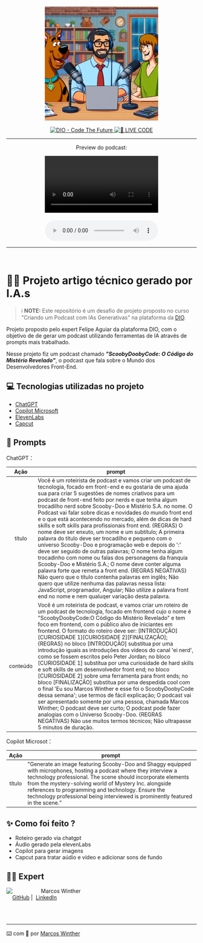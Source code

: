 <p align="center">
   <img 
      src="./assets/cover.jpg"
      width="300"
   />
</p>

<p align="center">
   <a href="https://dio.me/">
      <img 
         src="https://img.shields.io/badge/DIO-Code_The_Future-28DA77?logo=youtube" 
         alt="DIO - Code The Future">
   </a>
   <a href="https://dio.me/">
   <img 
      src="https://img.shields.io/badge/🔴_LIVE_CODE-FF5E72" 
      alt="🔴 LIVE CODE">
   </a>
</p>

-------

<p align="center">
    Preview do podcast:
</p>

<div align="center">
   <video controls title="Podcast ScoobyDoobyCode - vídeo">
      <source src="./output/podcast_ScoobyDoobyCode.mp4" type="video/mp4" />
     <a href="https://github.com/MarcosWinther/project-prompts-for-podcast-generate-by-ia/blob/main/output/podcast_ScoobyDoobyCode.mp4"> 🎬 Clique aqui para assistir!</a>
   </video>
</div>

<br>

<div align="center">
    <audio controls title="Podcast ScoobyDoobyCode - áudio">
      <source src="./output/podcast_ScoobyDoobyCode.mp3" type="audio/mpeg" />
     <a href="https://github.com/MarcosWinther/project-prompts-for-podcast-generate-by-ia/blob/main/output/podcast_ScoobyDoobyCode.mp3"> 🎧 Clique aqui para ouvir!</a>
    </audio>
</div>

-------
<br>

# 👨‍💻 Projeto artigo técnico gerado por I.A.s


 > ℹ️ **NOTE:** Este repositório é um desafio de projeto proposto no curso "Criando um Podcast com IAs Generativas" na plataforma da [DIO](https://dio.me).

Projeto proposto pelo expert Felipe Aguiar da plataforma DIO, com o objetivo de  de gerar um podcast utilizando ferramentas de IA através de prompts mais trabalhado.

Nesse projeto fiz um podcast chamado <b><i>"ScoobyDoobyCode: O Código do Mistério Revelado"</i></b>, o podcast que fala sobre o Mundo dos Desenvolvedores Front-End.

## 💻 Tecnologias utilizadas no projeto

- [ChatGPT](https://chat.openai.com/) 
- [Copilot Microsoft](https://copilot.microsoft.com/)
- [ElevenLabs](https://beta.elevenlabs.io/)
- [Capcut](https://www.capcut.com/pt-br/)

## 🧠 Prompts


ChatGPT：

|   Ação   | prompt                                                                                                                                                                                                                                                                         |
| :------: | ------------------------------------------------------------------------------------------------------------------------------------------------------------------------------------------------------------------------------------------------------------------------------ |
|  título  | Você é um roteirista de podcast e vamos criar um podcast de tecnologia, focado em front-end e eu gostaria de uma ajuda sua para criar 5 sugestões de nomes criativos para um podcast de front-end feito por nerds e que tenha algum trocadilho nerd sobre Scooby-Doo e Mistério S.A. no nome. O Podcast vai falar sobre dicas e novidades do mundo front end e o que está acontecendo no mercado, além de dicas de hard skills e soft skills para profissionais front end. {REGRAS} O nome deve ser enxuto, um nome e um subtítulo; A primeira palavra do título deve ser trocadilho e pequeno com o universo Scooby-Doo e programação web e depois do ':' deve ser seguido de outras palavras; O nome tenha algum trocadinho com nome ou falas dos personagens da franquia Scooby-Doo e Mistério S.A.; O nome deve conter alguma palavra forte que remeta a front end. {REGRAS NEGATIVAS} Não quero que o título contenha palavras em inglês; Não quero que utilize nenhuma das palavras nessa lista: JavaScript, programador, Angular; Não utilize a palavra front end no nome e nem qualuqer variação desta palavra.                                                        |
| conteúdo | Você é um roteirista de podcast, e vamos criar um  roteiro de um podcast de tecnologia, focado em frontend cujo o nome é "ScoobyDoobyCode:O Código do Mistério Revelado" e tem foco em frontend,  com o público alvo de iniciantes em frontend. O formato do roteiro deve ser: [INTRODUÇÃO][CURIOSIDADE 1][CURIOSIDADE 2][FINALIZAÇÃO]; {REGRAS} no bloco [INTRODUÇÃO] substitua por uma introdução iguais as introduções dos vídeos do canal 'ei nerd', como se fossem escritos pelo Peter Jordan; no bloco [CURIOSIDADE 1] substitua por uma curiosidade de hard skills e soft skills de um desenvolvedor front end; no bloco [CURIOSIDADE 2] sobre uma ferramenta para front ends; no bloco [FINALIZAÇÃO] substitua por uma despedida cool com o final 'Eu sou Marcos Winther e esse foi o ScoobyDoobyCode dessa semana'; use termos de fácil explicação; O podcast vai ser apresentado somente por uma pessoa, chamada Marcos Winther; O podcast deve ser curto; O podcast pode fazer analogias com o Universo Scooby-Doo. {REGRAS NEGATIVAS} Não use muitos termos técnicos; Não ultrapasse 5 minutos de duração. |


Copilot Microsot：

|  Ação  | prompt                                                                                 |
| :----: | -------------------------------------------------------------------------------------- |
| título | "Generate an image featuring Scooby-Doo and Shaggy equipped with microphones, hosting a podcast where they interview a technology professional. The scene should incorporate elements from the mystery-solving world of Mystery Inc. alongside references to programming and technology. Ensure the technology professional being interviewed is prominently featured in the scene." |

## ✨ Como foi feito ?

- Roteiro gerado via chatgpt
- Áudio gerado pela elevenLabs
- Copilot para gerar imagens
- Capcut para tratar aúdio e vídeo e adicionar sons de fundo

## 👨‍💻 Expert

<p>
   <img 
      align=left 
      margin=10 
      width=80 
      src="https://avatars.githubusercontent.com/u/44624583?v=4"
   />
   <p>&nbsp&nbsp&nbspMarcos Winther<br>
    &nbsp&nbsp&nbsp
    <a href="https://github.com/MarcosWinther">
    GitHub</a>&nbsp;|&nbsp;
    <a href="https://www.linkedin.com/in/marcoswinthersilva/">LinkedIn</a>
   </p>
</p>
<br/><br/>

---

⌨️ com 💜 por [Marcos Winther](https://github.com/MarcosWinther)